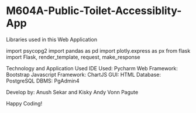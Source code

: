 # M604A-Public-Toilet-Accessiblity-App

Libraries used in this Web Application

import psycopg2
import pandas as pd
import plotly.express as px
from flask import Flask, render_template, request, make_response

Technology and Application Used
IDE Used: Pycharm
Web Framework: Bootstrap
Javascript Framework: ChartJS
GUI: HTML
Database: PostgreSQL
DBMS: PgAdmin4


Develop by: Anush Sekar and Kisky Andy Vonn Pagute

Happy Coding!
